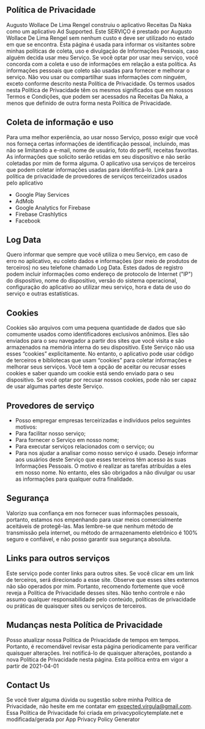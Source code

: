 ## Política de Privacidade
Augusto Wollace De Lima Rengel construiu o aplicativo Receitas Da Naka como um aplicativo Ad Supported. Este SERVIÇO é prestado por Augusto Wollace De Lima Rengel sem nenhum custo e deve ser utilizado no estado em que se encontra.
Esta página é usada para informar os visitantes sobre minhas políticas de coleta, uso e divulgação de Informações Pessoais, caso alguém decida usar meu Serviço.
Se você optar por usar meu serviço, você concorda com a coleta e uso de informações em relação a esta política. As informações pessoais que coleto são usadas para fornecer e melhorar o serviço. Não vou usar ou compartilhar suas informações com ninguém, exceto conforme descrito nesta Política de Privacidade.
Os termos usados nesta Política de Privacidade têm os mesmos significados que em nossos Termos e Condições, que podem ser acessados na Receitas Da Naka, a menos que definido de outra forma nesta Política de Privacidade.
 
## Coleta de informação e uso
Para uma melhor experiência, ao usar nosso Serviço, posso exigir que você nos forneça certas informações de identificação pessoal, incluindo, mas não se limitando a e-mail, nome de usuário, foto do perfil, receitas favoritas. As informações que solicito serão retidas em seu dispositivo e não serão coletadas por mim de forma alguma.
O aplicativo usa serviços de terceiros que podem coletar informações usadas para identificá-lo.
Link para a política de privacidade de provedores de serviços terceirizados usados ​​pelo aplicativo
 
- Google Play Services
- AdMob
- Google Analytics for Firebase
- Firebase Crashlytics
- Facebook

## Log Data
Quero informar que sempre que você utiliza o meu Serviço, em caso de erro no aplicativo, eu coleto dados e informações (por meio de produtos de terceiros) no seu telefone chamado Log Data. Estes dados de registro podem incluir informações como endereço de protocolo de Internet ("IP") do dispositivo, nome do dispositivo, versão do sistema operacional, configuração do aplicativo ao utilizar meu serviço, hora e data de uso do serviço e outras estatísticas.
 
## Cookies
Cookies são arquivos com uma pequena quantidade de dados que são comumente usados ​​como identificadores exclusivos anônimos. Eles são enviados para o seu navegador a partir dos sites que você visita e são armazenados na memória interna do seu dispositivo.
Este Serviço não usa esses “cookies” explicitamente. No entanto, o aplicativo pode usar código de terceiros e bibliotecas que usam “cookies” para coletar informações e melhorar seus serviços. Você tem a opção de aceitar ou recusar esses cookies e saber quando um cookie está sendo enviado para o seu dispositivo. Se você optar por recusar nossos cookies, pode não ser capaz de usar algumas partes deste Serviço.
 
## Provedores de serviço
- Posso empregar empresas terceirizadas e indivíduos pelos seguintes motivos:
- Para facilitar nosso serviço;
- Para fornecer o Serviço em nosso nome;
- Para executar serviços relacionados com o serviço; ou
- Para nos ajudar a analisar como nosso serviço é usado.
Desejo informar aos usuários deste Serviço que esses terceiros têm acesso às suas Informações Pessoais. O motivo é realizar as tarefas atribuídas a eles em nosso nome. No entanto, eles são obrigados a não divulgar ou usar as informações para qualquer outra finalidade.
 
## Segurança
Valorizo sua confiança em nos fornecer suas informações pessoais, portanto, estamos nos empenhando para usar meios comercialmente aceitáveis de protegê-las. Mas lembre-se que nenhum método de transmissão pela internet, ou método de armazenamento eletrônico é 100% seguro e confiável, e não posso garantir sua segurança absoluta.
 
## Links para outros serviços
Este serviço pode conter links para outros sites. Se você clicar em um link de terceiros, será direcionado a esse site. Observe que esses sites externos não são operados por mim. Portanto, recomendo fortemente que você reveja a Política de Privacidade desses sites. Não tenho controle e não assumo qualquer responsabilidade pelo conteúdo, políticas de privacidade ou práticas de quaisquer sites ou serviços de terceiros.
 
## Mudanças nesta Política de Privacidade
Posso atualizar nossa Política de Privacidade de tempos em tempos. Portanto, é recomendável revisar esta página periodicamente para verificar quaisquer alterações. Irei notificá-lo de quaisquer alterações, postando a nova Política de Privacidade nesta página.
Esta política entra em vigor a partir de 2021-04-01

## Contact Us
Se você tiver alguma dúvida ou sugestão sobre minha Política de Privacidade, não hesite em me contatar em expected.virgula@gmail.com.
Essa Política de Privacidade foi criada em privacypolicytemplate.net e modificada/gerada por App Privacy Policy Generator
